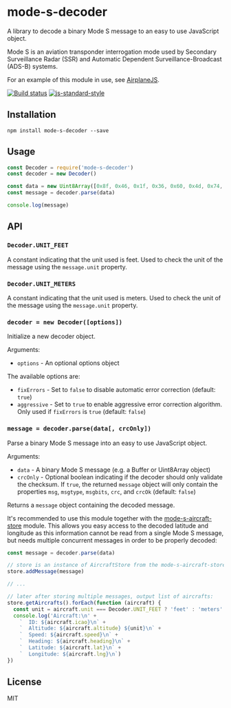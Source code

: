 # mode-s-decoder

A library to decode a binary Mode S message to an easy to use JavaScript
object.

Mode S is an aviation transponder interrogation mode used by Secondary
Surveillance Radar (SSR) and Automatic Dependent Surveillance-Broadcast
(ADS-B) systems.

For an example of this module in use, see
[AirplaneJS](https://github.com/watson/airplanejs).

[![Build status](https://travis-ci.org/watson/mode-s-decoder.svg?branch=master)](https://travis-ci.org/watson/mode-s-decoder)
[![js-standard-style](https://img.shields.io/badge/code%20style-standard-brightgreen.svg?style=flat)](https://github.com/feross/standard)

## Installation

```
npm install mode-s-decoder --save
```

## Usage

```js
const Decoder = require('mode-s-decoder')
const decoder = new Decoder()

const data = new Uint8Array([0x8f, 0x46, 0x1f, 0x36, 0x60, 0x4d, 0x74, 0x82, 0xe4, 0x4d, 0x97, 0xbc, 0xd6, 0x4e])
const message = decoder.parse(data)

console.log(message)
```

## API

### `Decoder.UNIT_FEET`

A constant indicating that the unit used is feet. Used to check the unit
of the message using the `message.unit` property.

### `Decoder.UNIT_METERS`

A constant indicating that the unit used is meters. Used to check the
unit of the message using the `message.unit` property.

### `decoder = new Decoder([options])`

Initialize a new decoder object.

Arguments:

- `options` - An optional options object

The available options are:

- `fixErrors` - Set to `false` to disable automatic error correction
  (default: `true`)
- `aggressive` - Set to `true` to enable aggressive error correction
  algorithm. Only used if `fixErrors` is `true` (default: `false`)

### `message = decoder.parse(data[, crcOnly])`

Parse a binary Mode S message into an easy to use JavaScript object.

Arguments:

- `data` - A binary Mode S message (e.g. a Buffer or Uint8Array object)
- `crcOnly` - Optional boolean indicating if the decoder should only
  validate the checksum. If `true`, the returned `message` object will
  only contain the properties `msg`, `msgtype`, `msgbits`, `crc`, and
  `crcOk` (default: `false`)

Returns a `message` object containing the decoded message.

It's recommended to use this module together with the
[mode-s-aircraft-store](https://github.com/watson/mode-s-aircraft-store)
module. This allows you easy access to the decoded latitude and
longitude as this information cannot be read from a single Mode S
message, but needs multiple concurrent messages in order to be properly
decoded:

```js
const message = decoder.parse(data)

// store is an instance of AircraftStore from the mode-s-aircraft-store module
store.addMessage(message)

// ...

// later after storing multiple messages, output list of aircrafts:
store.getAircrafts().forEach(function (aircraft) {
  const unit = aircraft.unit === Decoder.UNIT_FEET ? 'feet' : 'meters'
  console.log('Aircraft:\n' +
    `  ID: ${aircraft.icao}\n` +
    `  Altitude: ${aircraft.altitude} ${unit}\n` +
    `  Speed: ${aircraft.speed}\n` +
    `  Heading: ${aircraft.heading}\n` +
    `  Latitude: ${aircraft.lat}\n` +
    `  Longitude: ${aircraft.lng}\n`)
})
```

## License

MIT
